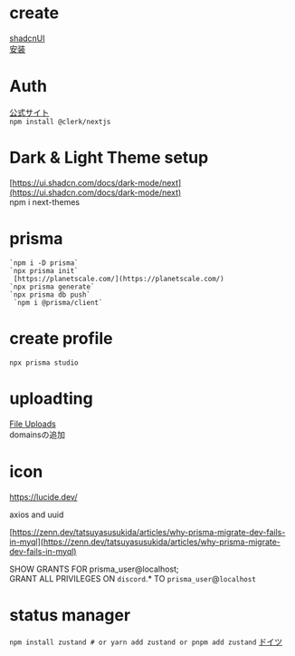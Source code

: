 # create

[shadcnUI](https://ui.shadcn.com/)  
[安装](https://ui.shadcn.com/docs/installation/next)  

# Auth

[公式サイト](https://dashboard.clerk.com/)  
``npm install @clerk/nextjs``

# Dark & Light Theme setup  

[https://ui.shadcn.com/docs/dark-mode/next](https://ui.shadcn.com/docs/dark-mode/next)  
npm i next-themes  

# prisma  

    `npm i -D prisma`  
    `npx prisma init`
     [https://planetscale.com/](https://planetscale.com/)  
    `npx prisma generate`  
    `npx prisma db push`  
     `npm i @prisma/client`  

# create profile

`npx prisma studio`

# uploadting 
[File Uploads](https://docs.uploadthing.com/getting-started)  
domainsの追加 

# icon
https://lucide.dev/  

axios  and  uuid  

[https://zenn.dev/tatsuyasusukida/articles/why-prisma-migrate-dev-fails-in-myql](https://zenn.dev/tatsuyasusukida/articles/why-prisma-migrate-dev-fails-in-myql)  

SHOW GRANTS FOR prisma_user@localhost;  
GRANT ALL PRIVILEGES ON `discord`.* TO `prisma_user`@`localhost`  


# status manager  
   ` npm install zustand # or yarn add zustand or pnpm add zustand `
    [ドイツ](https://github.com/pmndrs/zustand)